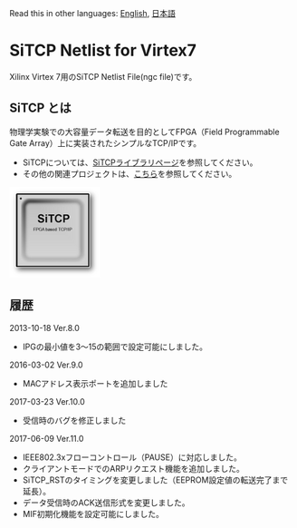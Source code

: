 Read this in other languages: [English](README.md), [日本語](README.ja.md)

# SiTCP Netlist for Virtex7

Xilinx Virtex 7用のSiTCP Netlist File(ngc file)です。


## SiTCP とは

物理学実験での大容量データ転送を目的としてFPGA（Field Programmable Gate Array）上に実装されたシンプルなTCP/IPです。

* SiTCPについては、[SiTCPライブラリページ](https://www.bbtech.co.jp/products/sitcp-library/)を参照してください。
* その他の関連プロジェクトは、[こちら](https://github.com/BeeBeansTechnologies)を参照してください。

![SiTCP](sitcp.png)


## 履歴

2013-10-18 Ver.8.0
* IPGの最小値を3～15の範囲で設定可能にしました。

2016-03-02 Ver.9.0
* MACアドレス表示ポートを追加しました

2017-03-23 Ver.10.0
* 受信時のバグを修正しました

2017-06-09 Ver.11.0
* IEEE802.3xフローコントロール（PAUSE）に対応しました。
* クライアントモードでのARPリクエスト機能を追加しました。
* SiTCP_RSTのタイミングを変更しました（EEPROM設定値の転送完了まで延長）。
* データ受信時のACK送信形式を変更しました。
* MIF初期化機能を設定可能にしました。
